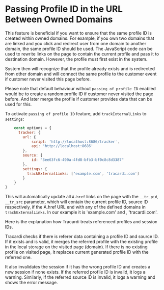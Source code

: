 # Passing Profile ID in the URL Between Owned Domains

This feature is beneficial if you want to ensure that the same profile ID is created within owned domains. For example,
if you own two domains that are linked and you click and redirect user from one domain to another domain, the same
profile ID should be used. The JavaScript code can be used to rewrite links on the page to contain the current profile
and pass it to destination domain. However, the profile must first exist in the system.

System then will recognize that the profile already exists and is redirected from other domain and will 
connect the same profile to the customer event if customer never visited this page before.

Please note that default behaviour without `passing of profile ID` enabled would be to create a random profile ID
if customer never visited the page before. And later merge the profile if customer provides data that can be used 
for this. 

To activate `passing of profile ID` feature, add `trackExternalLinks` to `settings`:

```javascript title="Example" linenums="1" hl_lines="10-12"
    const options = {
      tracker: {
        url: {
            script: 'http://localhost:8686/tracker',
            api: 'http://localhost:8686'
        },
        source: {
            id: "3ee63fc6-490a-4fd8-bfb3-bf0c8c8d3387"
        },
        settings: {
          trackExternalLinks: ['example.com', 'tracardi.com']
        }
    }
}
```

This will automatically update all `A.href` links on the page with the `__tr_pid`, `__tr_src` parameter, which will
contain the current profile ID, source ID respectively, if the A.href URL end with any of the defined domains
in `trackExternalLinks`. In our example it is 'example.com' and ,
'tracardi.com'.

Here is the explanation how Tracardi treats referenced profiles and session IDs.

Tracardi checks if there is referer data containing a profile ID and source ID. If it exists and is valid, it merges the
referred profile with the existing profile in the local storage on the visited page (domain). If there is no existing
profile on visited page, it replaces current generated profile ID with the referred one.

It also invalidates the session if it has the wrong profile ID and creates a new session if none exists. If the referred
profile ID is invalid, it logs a warning. Similarly, if the referred source ID is invalid, it logs a warning and shows
the error message.